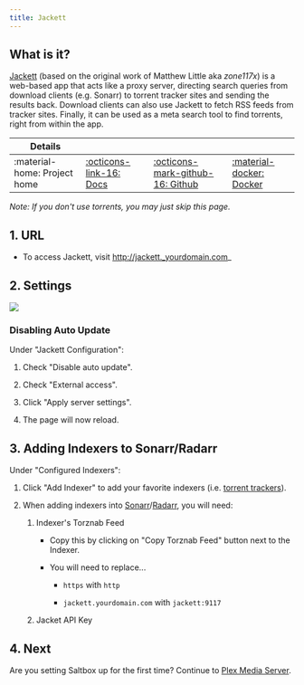 ```yaml
---
title: Jackett
---
```


## What is it?

[Jackett](https://github.com/Jackett/Jackett) (based on the original work of Matthew Little aka _zone117x_) is a web-based app that acts like a proxy server, directing search queries from download clients (e.g. Sonarr) to torrent tracker sites and sending the results back. Download clients can also use Jackett to fetch RSS feeds from tracker sites. Finally, it can be used as a meta search tool to find torrents, right from within the app.

| Details     |             |             |             |
|-------------|-------------|-------------|-------------|
| :material-home: Project home | [:octicons-link-16: Docs](https://github.com/Jackett/Jackett/wiki) | [:octicons-mark-github-16: Github](https://github.com/Jackett/Jackett) | [:material-docker: Docker ](https://hub.docker.com/r/hotio/jackett)|


_Note: If you don't use torrents, you may just skip this page._

## 1. URL

 - To access Jackett, visit http://jackett._yourdomain.com_

## 2. Settings

   ![](/images/jackett-settings.png)


### Disabling Auto Update

Under "Jackett Configuration":

1. Check "Disable auto update".

1. Check "External access".

1. Click "Apply server settings".

1. The page will now reload.




## 3. Adding Indexers to Sonarr/Radarr

Under "Configured Indexers":

1. Click "Add Indexer" to add your favorite indexers (i.e. [torrent trackers](/reference/usenet-torrent)).

2. When adding indexers into [Sonarr](/apps/sonarr#jackett)/[Radarr](/apps/radarr#jackett), you will need:

    1. Indexer's Torznab Feed

         - Copy this by clicking on "Copy Torznab Feed" button next to the Indexer.

         - You will need to replace...

           - `https` with `http`

           - `jackett.yourdomain.com` with `jackett:9117`

    2. Jacket API Key

## 4. Next

Are you setting Saltbox up for the first time?  Continue to [Plex Media Server](/apps/plex/).
